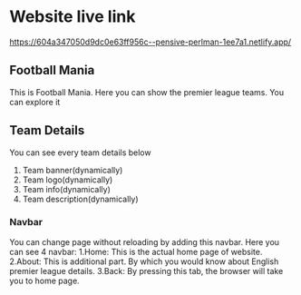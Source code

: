 # Website live link
https://604a347050d9dc0e63ff956c--pensive-perlman-1ee7a1.netlify.app/

## Football Mania
This is Football Mania. Here you can show the premier league teams. You can explore it

## Team Details
You can see every team details below
1. Team banner(dynamically)
2. Team logo(dynamically)
3. Team info(dynamically)
4. Team description(dynamically) 

### Navbar
You can change page without reloading by adding this navbar.
Here you can see 4 navbar:
1.Home: This is the actual home page of website.
2.About: This is additional part. By which you would know about English premier league details.
3.Back: By pressing this tab, the browser will take you to home page.